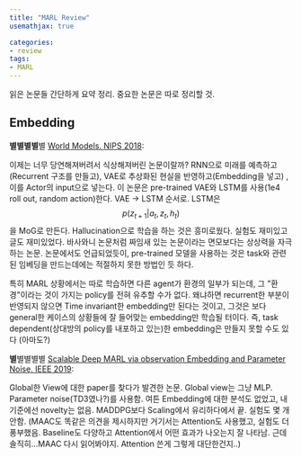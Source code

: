 ```yaml
---
title: "MARL Review"
usemathjax: true

categories:
- review
tags:
- MARL
---
```




읽은 논문들 간단하게 요약 정리. 중요한 논문은 따로 정리할 것.



## Embedding

**별별별별**별 [World Models. NIPS 2018]((https://arxiv.org/abs/1803.10122)):

이제는 너무 당연해져버려서 식상해져버린 논문이랄까? RNN으로 미래를 예측하고(Recurrent 구조를 만들고), VAE로 추상화된 현실을 반영하고(Embedding을 넣고) , 이를 Actor의 input으로 넣는다. 이 논문은 pre-trained VAE와 LSTM를 사용(1e4 roll out, random action)한다. VAE -> LSTM 순서로. LSTM은 
$$p(z_{t+1}|a_{t}, z_{t}, h_{t})$$
을 MoG로 만든다. Hallucination으로 학습을 하는 것은 흥미로웠다. 실험도 재미있고 글도 재미있었다. 바사와니 논문처럼 짜임새 있는 논문이라는 면모보다는 상상력을 자극하는 논문. 논문에서도 언급되었듯이, pre-trained 모델을 사용하는 것은 task와 관련된 임베딩을 만드는데에는 적절하지 못한 방법인 듯 하다. 

특히 MARL 상황에서는 따로 학습하면 다른 agent가 환경의 일부가 되는데, 그 "환경"이라는 것이 가지는 policy를 전혀 유추할 수가 없다. 왜냐하면 recurrent한 부분이 반영되지 않으면 Time invariant한 embedding만 된다는 것이고, 그것은 보다 general한 케이스의 상황들에 잘 들어맞는 embedding만 학습될 터이다. 즉, task dependent(상대방의 policy를 내포하고 있는)한 embedding은 만들지 못할 수도 있다 (아마도?)



**별**별별별별 [Scalable Deep MARL via observation Embedding and Parameter Noise. IEEE 2019]((https://ieeexplore.ieee.org/abstract/document/8698861)):

Global한 View에 대한 paper를 찾다가 발견한 논문. Global view는 그냥 MLP. Parameter noise(TD3였나?)를 사용함.  여튼 Embedding에 대한 분석도 없었고, 내 기준에선 novelty는 없음. MADDPG보다 Scaling에서 유리하다에서 끝. 실험도 몇 개 안함. (MAAC도 똑같은 의견을 제시하지만 거기서는 Attention도 사용했고, 실험도 더 풍부했음. Baseline도 다양하고 Attention에서 어떤 효과가 나오는지 잘 나타남. 근데 솔직히...MAAC 다시 읽어봐야지. Attention 쓴게 그렇게 대단한건지..) 